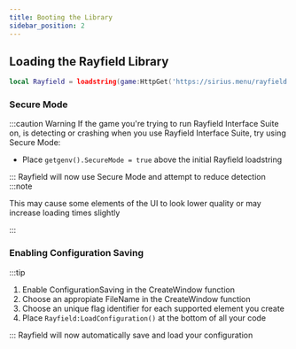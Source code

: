 ```yaml
---
title: Booting the Library
sidebar_position: 2
---
```


## Loading the Rayfield Library

```lua
local Rayfield = loadstring(game:HttpGet('https://sirius.menu/rayfield'))()
```

### Secure Mode

:::caution Warning
If the game you're trying to run Rayfield Interface Suite on, is detecting or crashing when you use Rayfield Interface Suite, try using Secure Mode:

- Place `getgenv().SecureMode = true` above the initial Rayfield loadstring

:::
Rayfield will now use Secure Mode and attempt to reduce detection
:::note

This may cause some elements of the UI to look lower quality or may increase loading times slightly

:::

### Enabling Configuration Saving

:::tip

1. Enable ConfigurationSaving in the CreateWindow function
2. Choose an appropiate FileName in the CreateWindow function
3. Choose an unique flag identifier for each supported element you create
4. Place `Rayfield:LoadConfiguration()` at the bottom of all your code

:::
Rayfield will now automatically save and load your configuration
